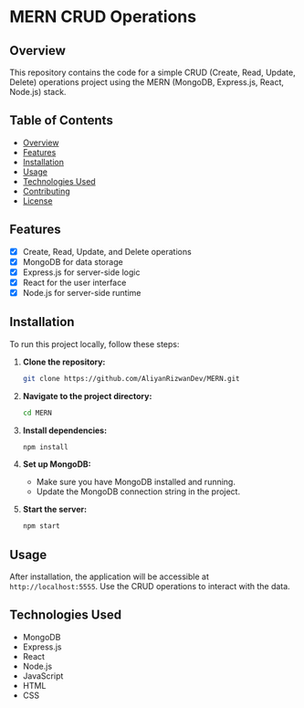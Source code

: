 
# MERN CRUD Operations


## Overview

This repository contains the code for a simple CRUD (Create, Read, Update, Delete) operations project using the MERN (MongoDB, Express.js, React, Node.js) stack.

## Table of Contents

- [Overview](#overview)
- [Features](#features)
- [Installation](#installation)
- [Usage](#usage)
- [Technologies Used](#technologies-used)
- [Contributing](#contributing)
- [License](#license)

## Features

- [x] Create, Read, Update, and Delete operations
- [x] MongoDB for data storage
- [x] Express.js for server-side logic
- [x] React for the user interface
- [x] Node.js for server-side runtime

## Installation

To run this project locally, follow these steps:

1. **Clone the repository:**

   ```bash
   git clone https://github.com/AliyanRizwanDev/MERN.git
   ```

2. **Navigate to the project directory:**

   ```bash
   cd MERN
   ```

3. **Install dependencies:**

   ```bash
   npm install
   ```

4. **Set up MongoDB:**

   - Make sure you have MongoDB installed and running.
   - Update the MongoDB connection string in the project.

5. **Start the server:**

   ```bash
   npm start
   ```

## Usage

After installation, the application will be accessible at `http://localhost:5555`. Use the CRUD operations to interact with the data.

## Technologies Used

- MongoDB
- Express.js
- React
- Node.js
- JavaScript
- HTML
- CSS


